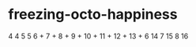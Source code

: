 freezing-octo-happiness
=======================
 <head>
4	4	 	<title>hello.js - Javascript API for OAuth2 authentication and REST services</title>
5	5	 	<meta name="viewport" content="width=device-width, initial-scale=1.0, user-scalable=yes" />
6	+
7	+	<!-- Twitter Card -->
8	+	<meta name="twitter:hashtag" content="hellojs" /><!-- i made this up -->
9	+	<meta name="twitter:card" content="summary" />
10	+	<meta name="twitter:site" content="@setData" />
11	+	<meta name="twitter:title" content="hello.js - Javascript OAuth and REST library" />
12	+	<meta name="twitter:description" content="A client-side Javascript SDK for authenticating with OAuth2 (and OAuth1 with a oauth proxy) web services and querying their REST API's. HelloJS standardizes paths and responses to common API's like Google Data Services, Facebook Graph and Windows Live Connect. Its modular so that list is growing. No more spaghetti code! " />
13	+
6	14	 	<link rel="stylesheet" href="/css-social-buttons/css/zocial.css"/>
7	15	 	<link rel="stylesheet" href="/adorn/adorn.css" />
8	16	 	<link rel="shortcut icon" href="assets/favicon.ico" type="image/x-icon" />
